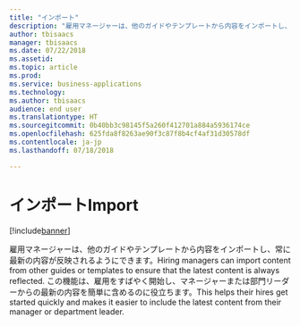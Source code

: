 ```yaml
---
title: "インポート"
description: "雇用マネージャーは、他のガイドやテンプレートから内容をインポートし、常に最新の内容が反映されるようにできます。"
author: tbisaacs
manager: tbisaacs
ms.date: 07/22/2018
ms.assetid: 
ms.topic: article
ms.prod: 
ms.service: business-applications
ms.technology: 
ms.author: tbisaacs
audience: end user
ms.translationtype: HT
ms.sourcegitcommit: 0b40bb3c98145f5a260f412701a884a5936174ce
ms.openlocfilehash: 625fda8f8263ae90f3c87f8b4cf4af31d30578df
ms.contentlocale: ja-jp
ms.lasthandoff: 07/18/2018

---
```

#  <a name="import"></a><span data-ttu-id="8a7c5-103">インポート</span><span class="sxs-lookup"><span data-stu-id="8a7c5-103">Import</span></span>

[!include[banner](../../../includes/banner.md)]

<span data-ttu-id="8a7c5-104">雇用マネージャーは、他のガイドやテンプレートから内容をインポートし、常に最新の内容が反映されるようにできます。</span><span class="sxs-lookup"><span data-stu-id="8a7c5-104">Hiring managers can import content from other guides or templates to ensure that the latest content is always reflected.</span></span> <span data-ttu-id="8a7c5-105">この機能は、雇用をすばやく開始し、マネージャーまたは部門リーダーからの最新の内容を簡単に含めるのに役立ちます。</span><span class="sxs-lookup"><span data-stu-id="8a7c5-105">This helps their hires get started quickly and makes it easier to include the latest content from their manager or department leader.</span></span>

